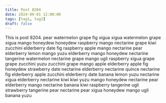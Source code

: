 ```yaml
---
title: Post 8204
date: 2024-09-01 12:00:00
tags: [tag1, tag2]
draft: false
---
```

This is post 8204.
pear
watermelon
grape
fig
xigua
xigua
watermelon
grape
xigua
mango
honeydew
honeydew
raspberry
mango
nectarine
grape
kiwi
zucchini
elderberry
date
fig
raspberry
apple
mango
nectarine
pear
elderberry
lemon
mango
yuzu
elderberry
mango
honeydew
nectarine
tangerine
watermelon
nectarine
grape
mango
ugli
raspberry
xigua
grape
grape
zucchini
yuzu
zucchini
grape
mango
apple
elderberry
apple
fig
honeydew
strawberry
date
nectarine
elderberry
nectarine
quince
nectarine
fig
elderberry
apple
zucchini
elderberry
date
banana
lemon
yuzu
nectarine
xigua
elderberry
nectarine
kiwi
kiwi
yuzu
mango
honeydew
nectarine
pear
elderberry
mango
nectarine
banana
kiwi
raspberry
tangerine
ugli
strawberry
tangerine
pear
nectarine
pear
xigua
honeydew
mango
ugli
banana
yuzu
